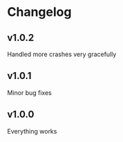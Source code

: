 # Changelog
## v1.0.2
Handled more crashes very gracefully
## v1.0.1
Minor bug fixes
## v1.0.0
Everything works
